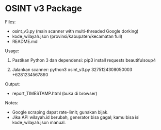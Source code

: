 # OSINT v3 Package

Files:
- osint_v3.py         (main scanner with multi-threaded Google dorking)
- kode_wilayah.json   (provinsi/kabupaten/kecamatan full)
- README.md

Usage:
1. Pastikan Python 3 dan dependensi:
   pip3 install requests beautifulsoup4

2. Jalankan scanner:
   python3 osint_v3.py 3275124308050003 +6281234567890

Output:
- report_TIMESTAMP.html (buka di browser)

Notes:
- Google scraping dapat rate-limit; gunakan bijak.
- Jika API wilayah.id berubah, generator bisa gagal; kamu bisa isi kode_wilayah.json manual.
